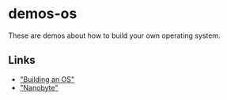 # demos-os

These are demos about how to build your own operating system.

## Links
* ["Building an OS"](https://www.youtube.com/watch?v=9t-SPC7Tczc&list=PLFjM7v6KGMpiH2G-kT781ByCNC_0pKpPN)
* ["Nanobyte"](https://www.youtube.com/channel/UCSPIuWADJIMIf9Erf--XAsA)
